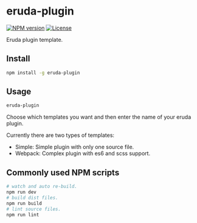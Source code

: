 # eruda-plugin

[![NPM version][npm-image]][npm-url]
[![License][license-image]][npm-url]

[npm-image]: https://img.shields.io/npm/v/eruda-plugin.svg
[npm-url]: https://npmjs.org/package/eruda-plugin
[license-image]: https://img.shields.io/npm/l/eruda-plugin.svg

Eruda plugin template. 

## Install

```bash
npm install -g eruda-plugin
```

## Usage

```bash
eruda-plugin
```

Choose which templates you want and then enter the name of your eruda plugin.

Currently there are two types of templates: 

* Simple: Simple plugin with only one source file.
* Webpack: Complex plugin with es6 and scss support.

## Commonly used NPM scripts

```bash
# watch and auto re-build.
npm run dev
# build dist files.
npm run build
# lint source files.
npm run lint
```
